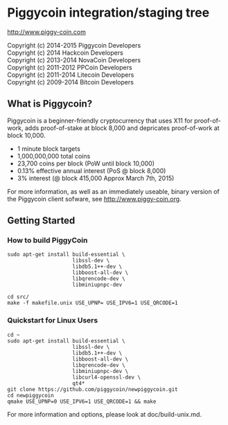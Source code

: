 Piggycoin integration/staging tree
================================

http://www.piggy-coin.com

Copyright (c) 2014-2015 Piggycoin Developers  
Copyright (c) 2014 Hackcoin Developers  
Copyright (c) 2013-2014 NovaCoin Developers  
Copyright (c) 2011-2012 PPCoin Developers  
Copyright (c) 2011-2014 Litecoin Developers  
Copyright (c) 2009-2014 Bitcoin Developers  

What is Piggycoin?
----------------

Piggycoin is a beginner-friendly cryptocurrency that uses X11 for proof-of-work, adds proof-of-stake at block 8,000 and depricates proof-of-work at block 10,000.

 - 1 minute block targets
 - 1,000,000,000 total coins
 - 23,700 coins per block (PoW until block 10,000)
 - 0.13% effective annual interest (PoS @ block 8,000)
 - 3% interest (@ block 415,000 Approx March 7th, 2015)
 
For more information, as well as an immediately useable, binary version of
the Piggycoin client sofware, see http://www.piggy-coin.org.

Getting Started
----------------
### How to build PiggyCoin

    sudo apt-get install build-essential \
                         libssl-dev \
                         libdb5.1++-dev \
                         libboost-all-dev \
                         libqrencode-dev \
                         libminiupnpc-dev

    cd src/
    make -f makefile.unix USE_UPNP= USE_IPV6=1 USE_QRCODE=1

### Quickstart for Linux Users

    cd ~
    sudo apt-get install build-essential \
                         libssl-dev \
                         libdb5.1++-dev \
                         libboost-all-dev \
                         libqrencode-dev \
                         libminiupnpc-dev \
                         libcurl4-openssl-dev \
                         qt4*
    git clone https://github.com/piggycoin/newpiggycoin.git
    cd newpiggycoin
    qmake USE_UPNP=0 USE_IPV6=1 USE_QRCODE=1 && make
    
For more information and options, please look at doc/build-unix.md.
